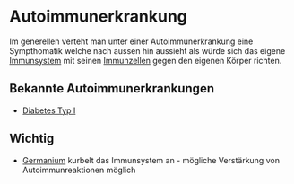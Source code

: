 # Autoimmunerkrankung

Im generellen verteht man unter einer Autoimmunerkrankung eine Sympthomatik welche nach aussen hin aussieht als würde sich das eigene [Immunsystem](Immunsystem.md) mit seinen [Immunzellen](Immunzelle.md) gegen den eigenen Körper richten.

## Bekannte Autoimmunerkrankungen
- [Diabetes Typ I](../Menschlicher_Körper/Leiden/Diabetes/Diabetes%20Typ%201/Diabetes%20Typ%20I.md) 


## Wichtig
- [Germanium](../Stoffe/Datenbank_Elemente_Des_Periodensystems/Germanium.md) kurbelt das Immunsystem an - mögliche Verstärkung von Autoimmunreaktionen möglich